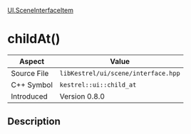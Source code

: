 [UI.SceneInterfaceItem](index)
# childAt()
| Aspect | Value |
| --- | --- |
| Source File | `libKestrel/ui/scene/interface.hpp` |
| C++ Symbol | `kestrel::ui::child_at` |
| Introduced | Version 0.8.0 |
## Description

